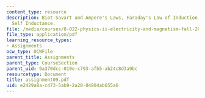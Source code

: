 ```yaml
---
content_type: resource
description: Biot-Savart and Ampere's Laws, Faraday's Law of Induction, Mutual and
  Self Inductance.
file: /media/courses/8-022-physics-ii-electricity-and-magnetism-fall-2002/e2429a8ac4735ab92a2004804ab655a6_assignment09.pdf
file_type: application/pdf
learning_resource_types:
- Assignments
ocw_type: OCWFile
parent_title: Assignments
parent_type: CourseSection
parent_uid: 9a370dcc-010e-c793-afb5-ab24c8d3a9bc
resourcetype: Document
title: assignment09.pdf
uid: e2429a8a-c473-5ab9-2a20-04804ab655a6
---
```

